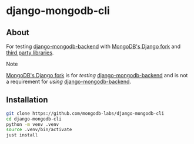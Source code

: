 # django-mongodb-cli

## About

For testing [django-mongodb-backend](https://github.com/mongodb-labs/django-mongodb-backend)
with [MongoDB's Django fork](https://github.com/mongodb-forks/django) and [third party libraries](#third-party-libraries).

> [!NOTE]
> [MongoDB's Django fork](https://github.com/mongodb-forks/django) is for *testing* [django-mongodb-backend](https://github.com/mongodb-labs/django-mongodb-backend)
> and is not a requirement for *using* [django-mongodb-backend](https://github.com/mongodb-labs/django-mongodb-backend).

## Installation

```bash
git clone https://github.com/mongodb-labs/django-mongodb-cli
cd django-mongodb-cli
python -m venv .venv
source .venv/bin/activate
just install
```
